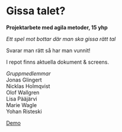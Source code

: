 # Gissa talet?

**Projektarbete med agila metoder, 15 yhp**

*Ett spel mot bottar där man ska gissa rätt tal*

Svarar man rätt så har man vunnit!

I repot finns aktuella dokument & screens.

*Gruppmedlemmar*  
Jonas Glingert  
Nicklas Holmqvist  
Olof Wallgren  
Lisa Pääjärvi  
Marie Wagle  
Yohan Risteski  

[Demo](https://nicklas-holmqvist.github.io/scrum-quiz/)
